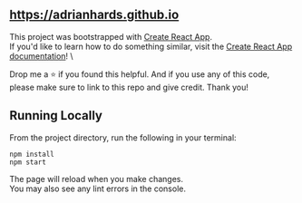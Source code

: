 ## https://adrianhards.github.io

This project was bootstrapped with [Create React App](https://github.com/facebook/create-react-app). \
If you'd like to learn how to do something similar, visit the [Create React App documentation](https://facebook.github.io/create-react-app/docs/getting-started)! \

Drop me a ⭐️ if you found this helpful. And if you use any of this code, please make sure to link to this repo and give credit. Thank you!

## Running Locally

From the project directory, run the following in your terminal:

`npm install`\
`npm start` 

The page will reload when you make changes.\
You may also see any lint errors in the console.


